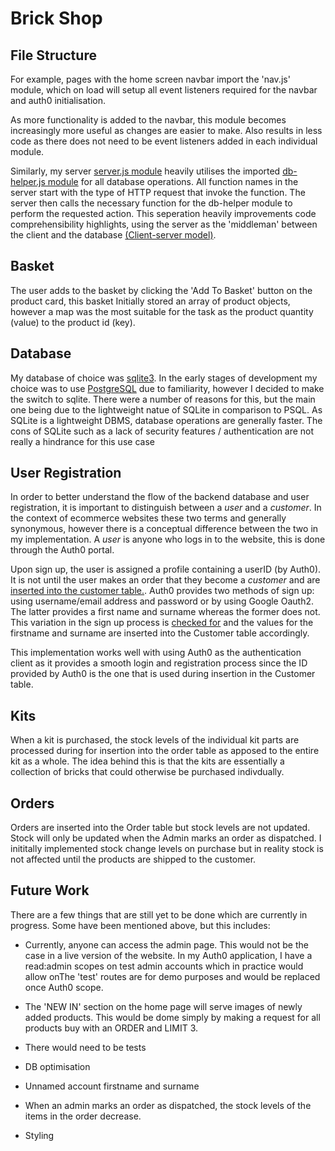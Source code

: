 # Brick Shop

## File Structure

For example, pages with the home screen navbar import the 'nav.js' module, which on load will setup
all event listeners required for the navbar and auth0
initialisation.

As more functionality is added to the navbar, this module becomes
increasingly more useful as changes are easier to make. Also results in less code
as there does not need to be event listeners added in each individual module.

Similarly, my server [server.js module](https://github.com/UP938751/brick-shop/blob/main/server/server.js) heavily utilises the imported [db-helper.js module](https://github.com/UP938751/brick-shop/blob/main/server/db-helper.js) for all database operations. All function names in the server start with the type of HTTP request that invoke the function. The server then calls the necessary function for the db-helper module to perform the requested action. This seperation heavily improvements code comprehensibility highlights, using the server as the 'middleman' between the client and the database [(Client-server model)](https://en.wikipedia.org/wiki/Client%E2%80%93server_model).

## Basket

The user adds to the basket by clicking the 'Add To Basket' button on the product card, this basket Initially stored an array of product objects, however a map was the most suitable for the task as the product quantity (value)
to the product id (key).

## Database

My database of choice was [sqlite3](https://www.npmjs.com/package/sqlite3).
In the early stages of development my choice was to use [PostgreSQL](https://www.postgresql.org/) due to familiarity, however I decided to make the switch to sqlite. There were a number of reasons for this, but the main one being due to the lightweight natue of SQLite in comparison to PSQL. As SQLite is a lightweight DBMS, database operations are generally faster. The cons of SQLite such as a lack of security features / authentication are not really a hindrance for this use case

## User Registration

In order to better understand the flow of the backend database and user registration,
it is important to distinguish between a *user* and a *customer*.
In the context of ecommerce websites these two terms and generally
synonymous, however there is a conceptual difference between the
two in my implementation. A *user* is anyone who logs in to the
website, this is done through the Auth0 portal.

Upon sign up, the user is assigned a profile containing a userID (by Auth0). It is not until the user makes an order that they become a *customer* and are  [inserted into the customer table.](https://github.com/UP938751/brick-shop/blob/main/server/db-helper.js#L188-L205). Auth0 provides two methods of sign up: using username/email address and password or by using Google Oauth2. The latter provides a first name and surname whereas the former does not. This variation in the sign up process is [checked for](https://github.com/UP938751/brick-shop/blob/main/server/db-helper.js#L188-L212) and the values for the firstname and surname are inserted into the Customer table accordingly.

This implementation works well with using Auth0 as the
authentication client as it provides a smooth login and registration process since the ID provided by Auth0 is the one that is used during insertion in the Customer table.

## Kits

When a kit is purchased, the stock levels of the individual kit parts are processed during for insertion into the order table as apposed to the entire kit as a whole. The idea behind this is that the kits are essentially a collection of bricks that could otherwise be purchased indivdually.

## Orders

Orders are inserted into the Order table but stock levels are not updated. Stock will only be updated when the Admin marks an order as dispatched. I inititally implemented stock change levels on purchase but in reality stock is not affected until the products are shipped to the customer.

## Future Work

There are a few things that are still yet to be done which are currently in progress. Some have been mentioned above, but this includes:

- Currently, anyone can access the admin page. This would not be the case in a live version of the website. In my Auth0 application, I have a read:admin scopes on test admin accounts which in practice would allow onThe 'test' routes are for demo purposes and would be replaced once Auth0 scope.  
  
- The 'NEW IN' section on the home page will serve images of newly added products. This would be dome simply by making a request for all products buy with an ORDER and LIMIT 3.
  
- There would need to be tests
- DB optimisation
- Unnamed account firstname and surname

- When an admin marks an order as dispatched, the stock levels of the items in the
  order decrease.
- Styling
